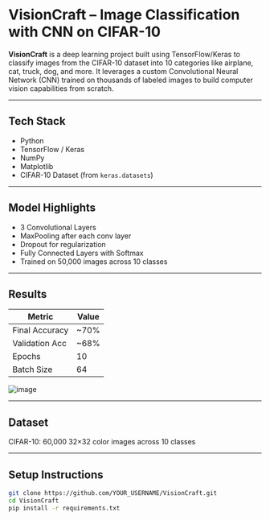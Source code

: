 #  VisionCraft – Image Classification with CNN on CIFAR-10

**VisionCraft** is a deep learning project built using TensorFlow/Keras to classify images from the CIFAR-10 dataset into 10 categories like airplane, cat, truck, dog, and more. It leverages a custom Convolutional Neural Network (CNN) trained on thousands of labeled images to build computer vision capabilities from scratch.

---

##  Tech Stack
- Python
- TensorFlow / Keras
- NumPy
- Matplotlib
- CIFAR-10 Dataset (from `keras.datasets`)

---

##  Model Highlights
- 3 Convolutional Layers
- MaxPooling after each conv layer
- Dropout for regularization
- Fully Connected Layers with Softmax
- Trained on 50,000 images across 10 classes

---

##  Results

| Metric          | Value     |
|-----------------|-----------|
| Final Accuracy  | ~70%      |
| Validation Acc  | ~68%      |
| Epochs          | 10        |
| Batch Size      | 64        |

![image](https://github.com/user-attachments/assets/0264979d-cb78-4be9-954f-d24eecbd2bb8)


---

##  Dataset
CIFAR-10: 60,000 32×32 color images across 10 classes

---

##  Setup Instructions

```bash
git clone https://github.com/YOUR_USERNAME/VisionCraft.git
cd VisionCraft
pip install -r requirements.txt
